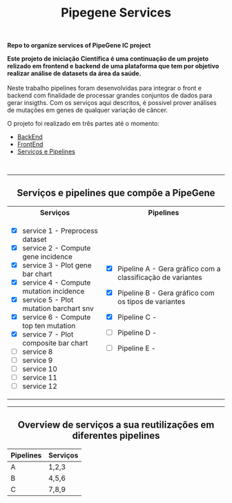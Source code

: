 <h1 align="center"> Pipegene Services</h1><br>

**Repo to organize services of PipeGene IC project** <br>

**Este projeto de iniciação Científica é uma continuação de um projeto relizado em frontend e backend de uma plataforma que tem por objetivo realizar análise de datasets da área da saúde.** <br><br>
Neste trabalho pipelines foram desenvolvidas para integrar o front e backend com finalidade de processar grandes conjuntos de dados para gerar insigths. Com os serviços aqui descritos, é possível prover análises de mutações em genes de qualquer variação de câncer.


O projeto foi realizado em três partes até o momento:
- [BackEnd](https://github.com/viniciuslsilva/ifsp-prj-pipegene)
- [FrontEnd](https://github.com/LucasGTeixeira/pipegene-frontend)
- [Serviços e Pipelines](https://github.com/lucas-ifsp/pipegene-services)
<br>

 ---

<h2 align="center"> Serviços e pipelines que compõe a PipeGene</h2>
<table align="center">
  <tr>
    <th> Serviços </th>
    <th>Pipelines</th>
  </tr>
  <tr>
  <td>
    
- [x] service 1 - Preprocess dataset
- [x] service 2 - Compute gene incidence
- [x] service 3 - Plot gene bar chart
- [x] service 4 - Compute mutation incidence
- [x] service 5 - Plot mutation barchart snv
- [x] service 6 - Compute top ten mutation
- [x] service 7 - Plot composite bar chart
- [ ] service 8
- [ ] service 9
- [ ] service 10
- [ ] service 11
- [ ] service 12
    
</td>
  <td>

- [x] Pipeline A - Gera gráfico com a classificação de variantes 
- [x] Pipeline B - Gera gráfico com os tipos de variantes 
- [x] Pipeline C - 
- [ ] Pipeline D -
- [ ] Pipeline E - 
    
  </pre>
  </td>
</tr>
</table>


 ---

<h2 align="center">  Overview de serviços a sua reutilizações em diferentes pipelines </h2>


| Pipelines | Serviços |
|-----------|----------|
| A         |  1,2,3   | 
| B         |  4,5,6   |
| C         |  7,8,9   |

  
